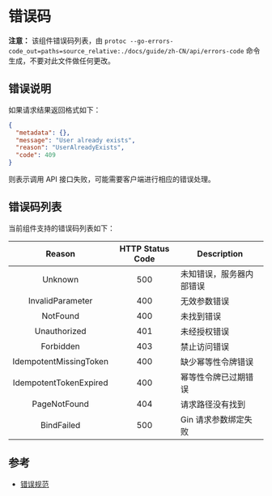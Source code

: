 # 错误码

**注意：** 该组件错误码列表，由 `protoc --go-errors-code_out=paths=source_relative:./docs/guide/zh-CN/api/errors-code` 命令生成，不要对此文件做任何更改。

## 错误说明

如果请求结果返回格式如下：

```json
{
  "metadata": {},
  "message": "User already exists",
  "reason": "UserAlreadyExists",
  "code": 409
}
```

则表示调用 API 接口失败，可能需要客户端进行相应的错误处理。

## 错误码列表

当前组件支持的错误码列表如下：

| Reason | HTTP Status Code | Description |
| :----: | :--------------: | ----------- |
| Unknown | 500 |  未知错误，服务器内部错误 |
| InvalidParameter | 400 |  无效参数错误 |
| NotFound | 400 |  未找到错误 |
| Unauthorized | 401 |  未经授权错误 |
| Forbidden | 403 |  禁止访问错误 |
| IdempotentMissingToken | 400 |  缺少幂等性令牌错误 |
| IdempotentTokenExpired | 400 |  幂等性令牌已过期错误 |
| PageNotFound | 404 |  请求路径没有找到 |
| BindFailed | 500 |  Gin 请求参数绑定失败 |

## 参考

- [错误规范](https://github.com/costa92/go-protoc/v2/blob/master/docs/devel/zh-CN/conversions/errors.md)
